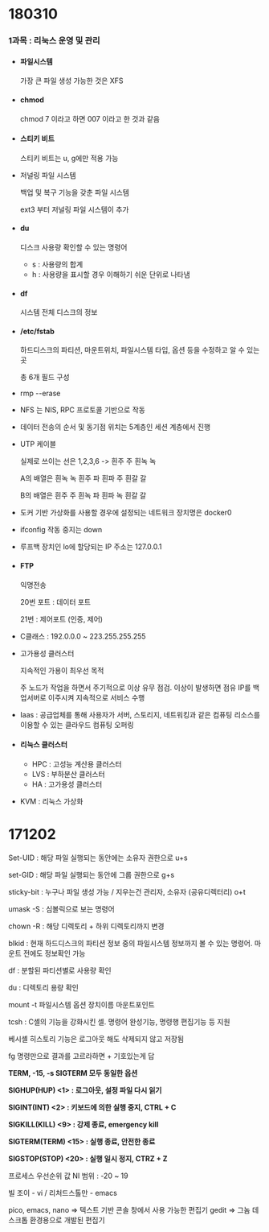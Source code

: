 # 180310

### 1과목 : 리눅스 운영 및 관리



- #### 파일시스템

  가장 큰 파일 생성 가능한 것은 XFS

- #### chmod

  chmod 7 이라고 하면 007 이라고 한 것과 같음

- #### 스티키 비트

  스티키 비트는 u, g에만 적용 가능

- 저널링 파일 시스템 

  백업 및 복구 기능을 갖춘 파일 시스템

  ext3 부터 저널링 파일 시스템이 추가

- #### du

  디스크 사용량 확인할 수 있는 명령어

  - s : 사용량의 합계
  - h : 사용량을 표시할 경우 이해하기 쉬운 단위로 나타냄

- #### df

  시스템 전체 디스크의 정보

- #### /etc/fstab

  하드디스크의 파티션, 마운트위치, 파일시스템 타입, 옵션 등을 수정하고 알 수 있는 곳

  총 6개 필드 구성

- rmp --erase

- NFS 는 NIS, RPC 프로토콜 기반으로 작동

- 데이터 전송의 순서 및 동기점 위치는 5계층인 세션 계층에서 진행

- UTP 케이블

  실제로 쓰이는 선은 1,2,3,6 -> 흰주 주 흰녹 녹

  A의 배열은 흰녹 녹 흰주 파 흰파 주 흰갈 갈

  B의 배열은 흰주 주 흰녹 파 흰파 녹 흰갈 갈

- 도커 기반 가상화를 사용할 경우에 설정되는 네트워크 장치명은 docker0

- ifconfig 작동 중지는 down

- 루프백 장치인 lo에 할당되는 IP 주소는 127.0.0.1

- #### FTP

  익명전송

  20번 포트 : 데이터 포트

  21번 : 제어포트 (인증, 제어)

- C클래스 : 192.0.0.0 ~ 223.255.255.255

- 고가용성 클러스터

  지속적인 가용이 최우선 목적

  주 노드가 작업을 하면서 주기적으로 이상 유무 점검. 이상이 발생하면 점유 IP를 백업서버로 이주시켜 지속적으로 서비스 수행

- Iaas : 공급업체를 통해 사용자가 서버, 스토리지, 네트워킹과 같은 컴퓨팅 리소스를 이용할 수 있는 클라우드 컴퓨팅 오퍼링

- #### 리눅스 클러스터

  - HPC : 고성능 계산용 클러스터
  - LVS : 부하분산 클러스터
  - HA : 고가용성 클러스터

- KVM : 리눅스 가상화



# 171202

Set-UID : 해당 파일 실행되는 동안에는 소유자 권한으로 u+s

set-GID : 해당 파일 실행되는 동안에 그룹 권한으로  g+s

sticky-bit : 누구나 파일 생성 가능 / 지우는건 관리자, 소유자  (공유디렉터리) o+t

umask -S : 심볼릭으로 보는 명령어

chown -R : 해당 디렉토리 + 하위 디렉토리까지 변경

blkid : 현재 하드디스크의 파티션 정보 중의 파일시스템 정보까지 볼 수 있는 명령어. 마운트 전에도 정보확인 가능

df : 분할된 파티션별로 사용량 확인

du : 디렉토리 용량 확인

mount -t 파일시스템 옵션 장치이름 마운트포인트

tcsh : C셸의 기능을 강화시킨 셀. 명령어 완성기능, 명령행 편집기능 등 지원

베시셸 히스토리 기능은 로그아웃 해도 삭제되지 않고 저장됨

fg 명령만으로 결과를 고르라하면 + 기호있는게 답

**TERM, -15, -s SIGTERM 모두 동일한 옵션**

**SIGHUP(HUP) <1> : 로그아웃, 설정 파일 다시 읽기**

**SIGINT(INT) <2> : 키보드에 의한 실행 중지, CTRL + C**

**SIGKILL(KILL) <9> : 강제 종료, emergency kill**

**SIGTERM(TERM) <15> : 실행 종료, 안전한 종료**

**SIGSTOP(STOP) <20> : 실행 일시 정지, CTRZ + Z**

프로세스 우선순위 값 NI 범위 : -20 ~ 19

빌 조이 - vi / 리처드스톨만 - emacs

pico, emacs, nano => 텍스트 기반 콘솔 창에서 사용 가능한 편집기
gedit => 그놈 데스크톱 환경용으로 개발된 편집기

